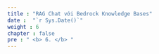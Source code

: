 ```yaml
---
title : "RAG Chat với Bedrock Knowledge Bases"
date :  "`r Sys.Date()`" 
weight : 6 
chapter : false
pre : " <b> 6. </b> "
---
```

